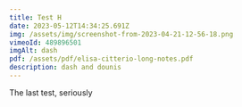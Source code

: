 ```yaml
---
title: Test H
date: 2023-05-12T14:34:25.691Z
img: /assets/img/screenshot-from-2023-04-21-12-56-18.png
vimeoId: 489896501
imgAlt: dash
pdf: /assets/pdf/elisa-citterio-long-notes.pdf
description: dash and dounis
---
```

The last test, seriously